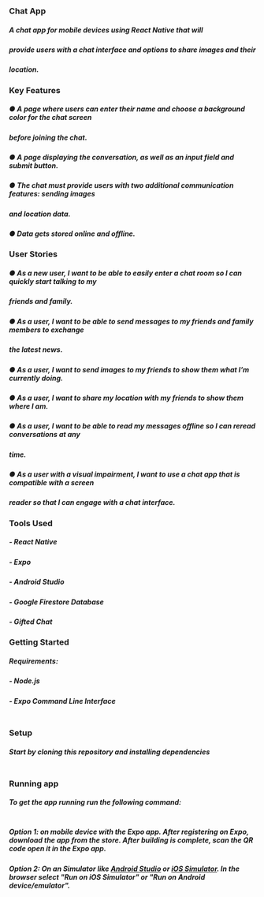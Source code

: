 ### Chat App
##### A chat app for mobile devices using React Native that will
##### provide users with a chat interface and options to share images and their
##### location.
### Key Features
##### ● A page where users can enter their name and choose a background color for the chat screen
##### before joining the chat.
##### ● A page displaying the conversation, as well as an input field and submit button.
##### ● The chat must provide users with two additional communication features: sending images
##### and location data.
##### ● Data gets stored online and offline.
### User Stories
##### ● As a new user, I want to be able to easily enter a chat room so I can quickly start talking to my
##### friends and family.
##### ● As a user, I want to be able to send messages to my friends and family members to exchange
##### the latest news.
##### ● As a user, I want to send images to my friends to show them what I’m currently doing.
##### ● As a user, I want to share my location with my friends to show them where I am.
##### ● As a user, I want to be able to read my messages offline so I can reread conversations at any
##### time.
##### ● As a user with a visual impairment, I want to use a chat app that is compatible with a screen
##### reader so that I can engage with a chat interface.
### Tools Used
##### - React Native
##### - Expo
##### - Android Studio
##### - Google Firestore Database
##### - Gifted Chat
### Getting Started
##### Requirements:
##### - Node.js
##### - Expo Command Line Interface
``` npm install --global expo-cli
```
### Setup
##### Start by cloning this repository and installing dependencies
``` npm install
```
### Running app
##### To get the app running run the following command:
``` expo start
```
##### Option 1: on mobile device with the Expo app. After registering on Expo, download the app from the store. After building is complete, scan the QR code open it in the Expo app.
##### Option 2: On an Simulator like [Android Studio](https://docs.expo.io/workflow/android-studio-emulator/) or  [iOS Simulator](https://docs.expo.io/workflow/ios-simulator/). In the browser select "Run on iOS Simulator" or "Run on Android device/emulator".

